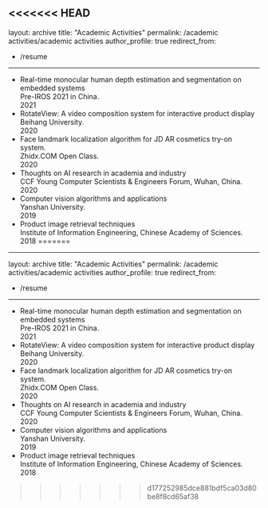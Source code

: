 <<<<<<< HEAD
---
layout: archive
title: "Academic Activities"
permalink: /academic activities/academic activities
author_profile: true
redirect_from:
  - /resume
---
* Real-time monocular human depth estimation and segmentation on embedded systems  
 Pre-IROS 2021 in China.  
2021
* RotateView: A video composition system for interactive product display  
 Beihang University.  
2020 
* Face landmark localization algorithm for JD AR cosmetics try-on system.   
 Zhidx.COM Open Class.  
2020   
* Thoughts on AI research in academia and industry  
CCF Young Computer Scientists & Engineers Forum, Wuhan, China.   
2020    
* Computer vision algorithms and applications  
  Yanshan University.   
 2019   
* Product image retrieval techniques  
 Institute of Information Engineering, Chinese Academy of Sciences.  
2018
=======
---
layout: archive
title: "Academic Activities"
permalink: /academic activities/academic activities
author_profile: true
redirect_from:
  - /resume
---
* Real-time monocular human depth estimation and segmentation on embedded systems  
 Pre-IROS 2021 in China.  
2021
* RotateView: A video composition system for interactive product display  
 Beihang University.  
2020 
* Face landmark localization algorithm for JD AR cosmetics try-on system.   
 Zhidx.COM Open Class.  
2020   
* Thoughts on AI research in academia and industry  
CCF Young Computer Scientists & Engineers Forum, Wuhan, China.   
2020    
* Computer vision algorithms and applications  
  Yanshan University.   
 2019   
* Product image retrieval techniques  
 Institute of Information Engineering, Chinese Academy of Sciences.  
2018
>>>>>>> d177252985dce881bdf5ca03d80be8f8cd65af38
